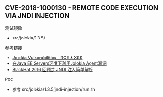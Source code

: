 ## CVE-2018-1000130 - REMOTE CODE EXECUTION VIA JNDI INJECTION

测试镜像

* src/jolokia/1.3.5/

参考链接

* [Jolokia Vulnerabilities - RCE & XSS](https://blog.gdssecurity.com/labs/2018/4/18/jolokia-vulnerabilities-rce-xss.html)
* [在Java EE Servers环境下利用Jolokia Agent漏洞](http://www.freebuf.com/vuls/166695.html)
* [BlackHat 2016 回顾之 JNDI 注入简单解析](http://rickgray.me/jndi-injection-from-theory-to-apply-blackhat-review)

Poc

* 参考 src/jolokia/1.3.5/jndi-injection/run.sh

